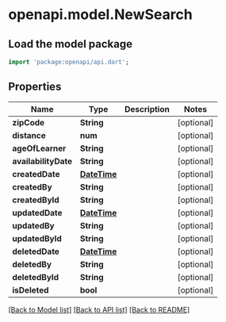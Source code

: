 # openapi.model.NewSearch

## Load the model package
```dart
import 'package:openapi/api.dart';
```

## Properties
Name | Type | Description | Notes
------------ | ------------- | ------------- | -------------
**zipCode** | **String** |  | [optional] 
**distance** | **num** |  | [optional] 
**ageOfLearner** | **String** |  | [optional] 
**availabilityDate** | **String** |  | [optional] 
**createdDate** | [**DateTime**](DateTime.md) |  | [optional] 
**createdBy** | **String** |  | [optional] 
**createdById** | **String** |  | [optional] 
**updatedDate** | [**DateTime**](DateTime.md) |  | [optional] 
**updatedBy** | **String** |  | [optional] 
**updatedById** | **String** |  | [optional] 
**deletedDate** | [**DateTime**](DateTime.md) |  | [optional] 
**deletedBy** | **String** |  | [optional] 
**deletedById** | **String** |  | [optional] 
**isDeleted** | **bool** |  | [optional] 

[[Back to Model list]](../README.md#documentation-for-models) [[Back to API list]](../README.md#documentation-for-api-endpoints) [[Back to README]](../README.md)


